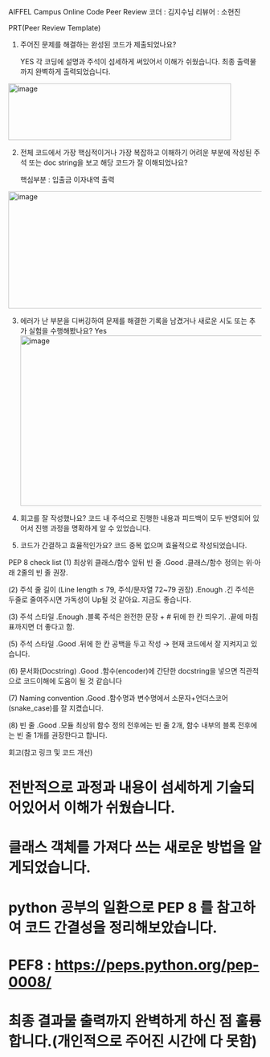 AIFFEL Campus Online Code Peer Review
코더 : 김지수님
리뷰어 : 소현진

PRT(Peer Review Template)

 1. 주어진 문제를 해결하는 완성된 코드가 제출되었나요?
    
    YES
    각 코딩에 설명과 주석이 섬세하게 써있어서 이해가 쉬웠습니다. 
    최종 출력물까지 완벽하게 출력되었습니다.
 <img width="443" height="113" alt="image" src="https://github.com/user-attachments/assets/13586b95-db72-465d-8a21-2bdbc5ed17af" />

 2. 전체 코드에서 가장 핵심적이거나 가장 복잡하고 이해하기 어려운 부분에 작성된 주석 또는 doc string을 보고 해당 코드가 잘 이해되었나요?

    핵심부분 : 입출금 이자내역 출력 
  <img width="576" height="233" alt="image" src="https://github.com/user-attachments/assets/8ccdd424-983e-4d6a-aff6-ae0f2d43ae7e" />
 
 3. 에러가 난 부분을 디버깅하여 문제를 해결한 기록을 남겼거나 새로운 시도 또는 추가 실험을 수행해봤나요?
    Yes
    <img width="546" height="339" alt="image" src="https://github.com/user-attachments/assets/82db85f0-c1c8-45d8-8136-70827cacbd2b" />
 
 4. 회고를 잘 작성했나요?
    코드 내 주석으로 진행한 내용과 피드백이 모두 반영되어 있어서 진행 과정을 명확하게 알 수 있었습니다.
    
 5. 코드가 간결하고 효율적인가요?
    코드 중복 없으며 효율적으로 작성되었습니다.

PEP 8 check list 
(1) 최상위 클래스/함수 앞뒤 빈 줄
    .Good 
    .클래스/함수 정의는 위·아래 2줄의 빈 줄 권장.
    
(2) 주석 줄 길이 (Line length ≤ 79, 주석/문자열 72~79 권장) 
    .Enough 
    .긴 주석은 두줄로 줄여주시면 가독성이 Up될 것 같아요. 지금도 좋습니다.
    
(3) 주석 스타일 
    .Enough 
    .블록 주석은 완전한 문장 + # 뒤에 한 칸 띄우기.
    .끝에 마침표까지면 더 좋다고 함.
        
(5) 주석 스타일 
    .Good 
    .뒤에 한 칸 공백을 두고 작성 → 현재 코드에서 잘 지켜지고 있습니다.

(6) 문서화(Docstring) 
    .Good 
    .함수(encoder)에 간단한 docstring을 넣으면 직관적으로 코드이해에 도움이 될 것 같습니다
    
(7) Naming convention 
    .Good 
    .함수명과 변수명에서 소문자+언더스코어(snake_case)를 잘 지켰습니다. 

(8) 빈 줄 
    .Good 
    .모듈 최상위 함수 정의 전후에는 빈 줄 2개, 함수 내부의 블록 전후에는 빈 줄 1개를 권장한다고 합니다.
    
회고(참고 링크 및 코드 개선)
# 전반적으로 과정과 내용이 섬세하게 기술되어있어서 이해가 쉬웠습니다.
# 클래스 객체를 가져다 쓰는 새로운 방법을 알게되었습니다.
# python 공부의 일환으로 PEP 8 를 참고하여 코드 간결성을 정리해보았습니다.
# PEF8 : https://peps.python.org/pep-0008/
# 최종 결과물 출력까지 완벽하게 하신 점 훌륭합니다.(개인적으로 주어진 시간에 다 못함)
